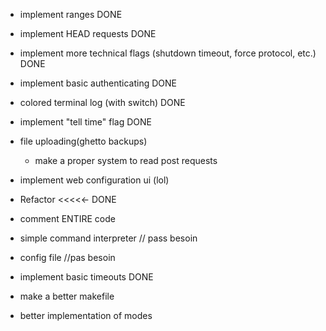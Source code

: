 - implement ranges
DONE

- implement HEAD requests
DONE



- implement more technical flags (shutdown timeout, force protocol, etc.)
DONE

- implement basic authenticating
DONE



- colored terminal log (with switch)
DONE




- implement "tell time" flag
DONE


- file uploading(ghetto backups)
    - make a proper system to read post requests

- implement web configuration ui (lol)



- Refactor <<<<<-
DONE



- comment ENTIRE code


- simple command interpreter // pass besoin


- config file //pas besoin


- implement basic timeouts
DONE

- make a better makefile


- better implementation of modes